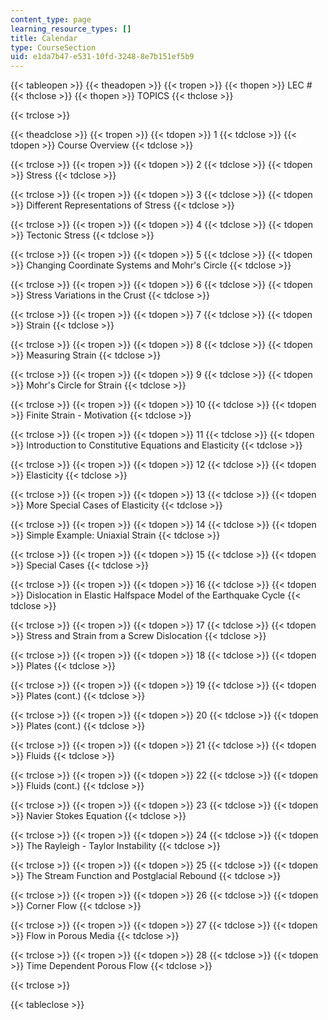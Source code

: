 ```yaml
---
content_type: page
learning_resource_types: []
title: Calendar
type: CourseSection
uid: e1da7b47-e531-10fd-3248-8e7b151ef5b9
---
```


{{< tableopen >}}
{{< theadopen >}}
{{< tropen >}}
{{< thopen >}}
LEC #
{{< thclose >}}
{{< thopen >}}
TOPICS
{{< thclose >}}

{{< trclose >}}

{{< theadclose >}}
{{< tropen >}}
{{< tdopen >}}
1
{{< tdclose >}}
{{< tdopen >}}
Course Overview
{{< tdclose >}}

{{< trclose >}}
{{< tropen >}}
{{< tdopen >}}
2
{{< tdclose >}}
{{< tdopen >}}
Stress
{{< tdclose >}}

{{< trclose >}}
{{< tropen >}}
{{< tdopen >}}
3
{{< tdclose >}}
{{< tdopen >}}
Different Representations of Stress
{{< tdclose >}}

{{< trclose >}}
{{< tropen >}}
{{< tdopen >}}
4
{{< tdclose >}}
{{< tdopen >}}
Tectonic Stress
{{< tdclose >}}

{{< trclose >}}
{{< tropen >}}
{{< tdopen >}}
5
{{< tdclose >}}
{{< tdopen >}}
Changing Coordinate Systems and Mohr's Circle
{{< tdclose >}}

{{< trclose >}}
{{< tropen >}}
{{< tdopen >}}
6
{{< tdclose >}}
{{< tdopen >}}
Stress Variations in the Crust
{{< tdclose >}}

{{< trclose >}}
{{< tropen >}}
{{< tdopen >}}
7
{{< tdclose >}}
{{< tdopen >}}
Strain
{{< tdclose >}}

{{< trclose >}}
{{< tropen >}}
{{< tdopen >}}
8
{{< tdclose >}}
{{< tdopen >}}
Measuring Strain
{{< tdclose >}}

{{< trclose >}}
{{< tropen >}}
{{< tdopen >}}
9
{{< tdclose >}}
{{< tdopen >}}
Mohr's Circle for Strain
{{< tdclose >}}

{{< trclose >}}
{{< tropen >}}
{{< tdopen >}}
10
{{< tdclose >}}
{{< tdopen >}}
Finite Strain - Motivation
{{< tdclose >}}

{{< trclose >}}
{{< tropen >}}
{{< tdopen >}}
11
{{< tdclose >}}
{{< tdopen >}}
Introduction to Constitutive Equations and Elasticity
{{< tdclose >}}

{{< trclose >}}
{{< tropen >}}
{{< tdopen >}}
12
{{< tdclose >}}
{{< tdopen >}}
Elasticity
{{< tdclose >}}

{{< trclose >}}
{{< tropen >}}
{{< tdopen >}}
13
{{< tdclose >}}
{{< tdopen >}}
More Special Cases of Elasticity
{{< tdclose >}}

{{< trclose >}}
{{< tropen >}}
{{< tdopen >}}
14
{{< tdclose >}}
{{< tdopen >}}
Simple Example: Uniaxial Strain
{{< tdclose >}}

{{< trclose >}}
{{< tropen >}}
{{< tdopen >}}
15
{{< tdclose >}}
{{< tdopen >}}
Special Cases
{{< tdclose >}}

{{< trclose >}}
{{< tropen >}}
{{< tdopen >}}
16
{{< tdclose >}}
{{< tdopen >}}
Dislocation in Elastic Halfspace Model of the Earthquake Cycle
{{< tdclose >}}

{{< trclose >}}
{{< tropen >}}
{{< tdopen >}}
17
{{< tdclose >}}
{{< tdopen >}}
Stress and Strain from a Screw Dislocation
{{< tdclose >}}

{{< trclose >}}
{{< tropen >}}
{{< tdopen >}}
18
{{< tdclose >}}
{{< tdopen >}}
Plates
{{< tdclose >}}

{{< trclose >}}
{{< tropen >}}
{{< tdopen >}}
19
{{< tdclose >}}
{{< tdopen >}}
Plates (cont.)
{{< tdclose >}}

{{< trclose >}}
{{< tropen >}}
{{< tdopen >}}
20
{{< tdclose >}}
{{< tdopen >}}
Plates (cont.)
{{< tdclose >}}

{{< trclose >}}
{{< tropen >}}
{{< tdopen >}}
21
{{< tdclose >}}
{{< tdopen >}}
Fluids
{{< tdclose >}}

{{< trclose >}}
{{< tropen >}}
{{< tdopen >}}
22
{{< tdclose >}}
{{< tdopen >}}
Fluids (cont.)
{{< tdclose >}}

{{< trclose >}}
{{< tropen >}}
{{< tdopen >}}
23
{{< tdclose >}}
{{< tdopen >}}
Navier Stokes Equation
{{< tdclose >}}

{{< trclose >}}
{{< tropen >}}
{{< tdopen >}}
24
{{< tdclose >}}
{{< tdopen >}}
The Rayleigh - Taylor Instability
{{< tdclose >}}

{{< trclose >}}
{{< tropen >}}
{{< tdopen >}}
25
{{< tdclose >}}
{{< tdopen >}}
The Stream Function and Postglacial Rebound
{{< tdclose >}}

{{< trclose >}}
{{< tropen >}}
{{< tdopen >}}
26
{{< tdclose >}}
{{< tdopen >}}
Corner Flow
{{< tdclose >}}

{{< trclose >}}
{{< tropen >}}
{{< tdopen >}}
27
{{< tdclose >}}
{{< tdopen >}}
Flow in Porous Media
{{< tdclose >}}

{{< trclose >}}
{{< tropen >}}
{{< tdopen >}}
28
{{< tdclose >}}
{{< tdopen >}}
Time Dependent Porous Flow
{{< tdclose >}}

{{< trclose >}}

{{< tableclose >}}